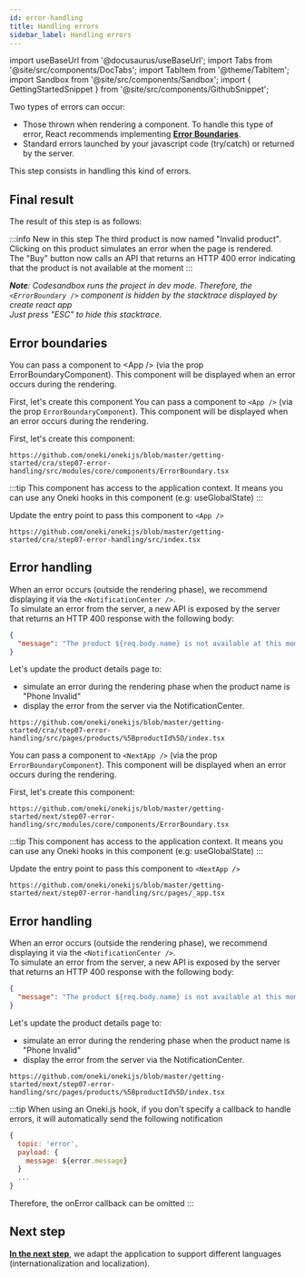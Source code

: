 ```yaml
---
id: error-handling
title: Handling errors
sidebar_label: Handling errors
---
```


import useBaseUrl from '@docusaurus/useBaseUrl';
import Tabs from '@site/src/components/DocTabs';
import TabItem from '@theme/TabItem';
import Sandbox from '@site/src/components/Sandbox';
import { GettingStartedSnippet } from '@site/src/components/GithubSnippet';

Two types of errors can occur:
- Those thrown when rendering a component. To handle this type of error, React recommends implementing **[Error Boundaries](https://reactjs.org/docs/error-boundaries.html)**.
- Standard errors launched by your javascript code (try/catch) or returned by the server.

This step consists in handling this kind of errors.

## Final result

The result of this step is as follows:

:::info New in this step
The third product is now named "Invalid product". Clicking on this product simulates an error when the page is rendered.<br/>
The "Buy" button now calls an API that returns an HTTP 400 error indicating that the product is not available at the moment
:::

<Tabs>
  <TabItem value="cra">
    <Sandbox
      name="step07-error-handling"
      type="getting-started/cra"
      view="preview"
      height="600"
      modules={['/src/index.tsx','/src/pages/products/index.tsx']}
    />
    <p>
    <i><b>Note</b>: Codesandbox runs the project in dev mode. Therefore, the <code>&lt;ErrorBoundary /&gt;</code> component is hidden by the stacktrace displayed by create react app<br/>
    Just press "ESC" to hide this stacktrace.</i>
    </p>

  </TabItem>
  <TabItem value="next">
    <Sandbox
      name="step07-error-handling"
      type="getting-started/next"
      view="preview"
      height="600"
      modules={['/src/pages/index.tsx','/src/pages/_app.tsx']}
      />
  </TabItem>

</Tabs>

## Error boundaries
You can pass a component to &lt;App /&gt; (via the prop ErrorBoundaryComponent). This component will be displayed when an error occurs during the rendering.


First, let's create this component
<Tabs>
  <TabItem value="cra">
You can pass a component to <code>&lt;App /&gt;</code> (via the prop <code>ErrorBoundaryComponent</code>). This component will be displayed when an error occurs during the rendering.
<p/>
First, let's create this component:

```tsx reference
https://github.com/oneki/onekijs/blob/master/getting-started/cra/step07-error-handling/src/modules/core/components/ErrorBoundary.tsx
```
:::tip
This component has access to the application context. It means you can use any Oneki hooks in this component (e.g: useGlobalState)
:::

Update the entry point to pass this component to `<App />`

```tsx reference
https://github.com/oneki/onekijs/blob/master/getting-started/cra/step07-error-handling/src/index.tsx
```

## Error handling
When an error occurs (outside the rendering phase), we recommend displaying it via the `<NotificationCenter />`.<br/>
To simulate an error from the server, a new API is exposed by the server that returns an HTTP 400 response with the following body:

```json
{
  "message": "The product ${req.body.name} is not available at this moment"
}
```
<p/>
Let's update the product details page to:

- simulate an error during the rendering phase when the product name is "Phone Invalid"
- display the error from the server via the NotificationCenter.

```tsx reference
https://github.com/oneki/onekijs/blob/master/getting-started/cra/step07-error-handling/src/pages/products/%5BproductId%5D/index.tsx
```

  </TabItem>
  <TabItem value="next">

You can pass a component to <code>&lt;NextApp /&gt;</code> (via the prop <code>ErrorBoundaryComponent</code>). This component will be displayed when an error occurs during the rendering.
<p/>
First, let's create this component:

```tsx reference
https://github.com/oneki/onekijs/blob/master/getting-started/next/step07-error-handling/src/modules/core/components/ErrorBoundary.tsx
```

:::tip
This component has access to the application context. It means you can use any Oneki hooks in this component (e.g: useGlobalState)
:::

Update the entry point to pass this component to `<NextApp />`

```tsx reference
https://github.com/oneki/onekijs/blob/master/getting-started/next/step07-error-handling/src/pages/_app.tsx
```

## Error handling
When an error occurs (outside the rendering phase), we recommend displaying it via the `<NotificationCenter />`.<br/>
To simulate an error from the server, a new API is exposed by the server that returns an HTTP 400 response with the following body:

```json
{
  "message": "The product ${req.body.name} is not available at this moment"
}
```
<p/>
Let's update the product details page to:

- simulate an error during the rendering phase when the product name is "Phone Invalid"
- display the error from the server via the NotificationCenter.

```tsx reference
https://github.com/oneki/onekijs/blob/master/getting-started/next/step07-error-handling/src/pages/products/%5BproductId%5D/index.tsx
```



  </TabItem>

</Tabs>

:::tip
When using an Oneki.js hook, if you don't specify a callback to handle errors, it will automatically send the following notification

```javascript
{
  topic: 'error',
  payload: {
    message: ${error.message}
  }
  ...
}
```

Therefore, the onError callback can be omitted
:::


## Next step
**[In the next step](i18n)**, we adapt the application to support different languages (internationalization and localization).
